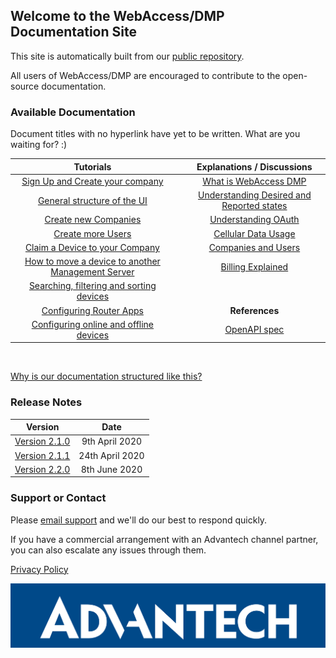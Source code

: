 ## Welcome to the WebAccess/DMP Documentation Site

This site is automatically built from our [public repository](https://github.com/wadmp/wadmp.github.io).

All users of WebAccess/DMP are encouraged to contribute to the open-source documentation.

### Available Documentation

Document titles with no hyperlink have yet to be written. What are you waiting for? :)

|                          Tutorials                            |      |  Explanations / Discussions                                  |
| :----------------------------------------------------------:  | ---- | :----------------------------------------------------------: |
| [Sign Up and Create your company](/tutorials/sign-up.md)      |      | [What is WebAccess DMP](/explanations-discussions/what-is-webaccess-dmp.md) |
| [General structure of the UI](/tutorials/ui-general-structure.md) |  | [Understanding Desired and Reported states](/explanations-discussions/desired-reported-states.md) |
| [Create new Companies](/tutorials/create-company.md)          |      | [Understanding OAuth](/explanations-discussions/understanding-oauth.md) |
| [Create more Users](/tutorials/create-users.md)               |      | [Cellular Data Usage](/explanations-discussions/data-usage.md) |
| [Claim a Device to your Company](/tutorials/claim-device.md)  |      | [Companies and Users](/explanations-discussions/companies-and-users.md) |
| [How to move a device to another Management Server](/how-tos/move-a-device.md) |      | [Billing Explained](/explanations-discussions/billing.md) |
| [Searching, filtering and sorting devices](/tutorials/search-filter-sort-devices.md)| |  |  
| [Configuring Router Apps](/tutorials/configuring-router-apps.md) |           | **References** |
| [Configuring online and offline devices](/tutorials/configuring-devices.md) |  | [OpenAPI spec](https://api.wadmp.com/#!/apis/cc753663-54c3-447a-b536-6354c3047ae6/detail) |   


[//]: # (Comments - unused links:)


[//]: # (Explanations / Discussions)

[//]: # (Routers Overview)

[//]: # (Router configuration and Health reporting)

[//]: # (Understanding Async API)

[//]: # (AssureAuth™ Security Whitepaper)

[//]: # (Grouping and Tagging)

[//]: # (Firmware and User Module versions)

[//]: # (Monitoring a Device)

[//]: # (Monitoring Aggregated Company Data)

[//]: # (Applying Configuration with AssureSync™)

[//]: # (Secure Device Bootstrap)


[//]: # (References)


[//]: # (Glossary)

[//]: # (AsyncAPI spec)

[//]: # (InfluxDB schema)


[//]: # (Tutorials)


[//]: # (How the Dynamic Documentation works)

[//]: # (Upgrading all my devices to the latest Firmware using the API)

[//]: # (Claim all my devices to my company using the API)

[//]: # (Re-claim devices to a different company using the API)

[//]: # (Configuring online  and offline devices using the API)

[//]: # (Getting audit logs using the API)

[//]: # (Getting aggregated monitoring for all devices using the API)

[//]: # (Getting monitoring data for one device using the API)

[//]: # (Subscribing to one device events using the Async API)

[//]: # (Subscribing to all possible events using the Async API)


[//]: # (How-to) 


[//]: # (How to migrate my devices from DMP Gen1 )

[//]: # (How to login with my own scripts )

[//]: # (How to pre-configure all my devices) 

[//]: # (How to add a custom User Module     ) 

[//]: # (How to create devices from a list and claim them)

&nbsp;  

[Why is our documentation structured like this?](https://www.divio.com/blog/documentation/)

### Release Notes

|                    Version                   |        Date       |
| :------------------------------------------: | :---------------: |
| [Version 2.1.0](/release_notes/2.1.0.md)     | 9th April 2020    |
| [Version 2.1.1](/release_notes/2.1.1.md)     | 24th April 2020   |
| [Version 2.2.0](/release_notes/2.2.0.md)     | 8th June 2020     |

### Support or Contact

Please [email support](mailto:webaccessdmp@advantech.com) and we'll do our best to respond quickly.

If you have a commercial arrangement with an Advantech channel partner, you can also escalate any issues through them. 

[Privacy Policy](/privacy-policy.md)

![Advantech logo](/images/advantech.png "Advantech")

